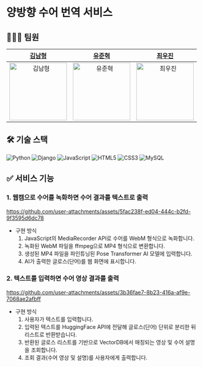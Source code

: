 # 양방향 수어 번역 서비스

## 👩🏻‍💻 팀원
|[김남형](https://github.com/kimnamhyeong01)|[유준혁](https://github.com/ericyoo0107)|[최우진](https://github.com/wxxwls)|
|:-:|:-:|:-:|
|<img src="https://avatars.githubusercontent.com/u/119601427?v=4" alt="김남형" width="150" height="150">|<img src="https://avatars.githubusercontent.com/u/65710954?v=4" alt="유준혁" width="150" height="150">|<img src="https://avatars.githubusercontent.com/u/131441769?v=4" alt="최우진" width="150" height="150">|

## 🛠 기술 스택
 ![Python](https://img.shields.io/badge/Python-3.12-3776AB?logo=python&logoColor=white)
 ![Django](https://img.shields.io/badge/Django-4.2-092E20?logo=django&logoColor=white)
 ![JavaScript](https://img.shields.io/badge/JavaScript-ES6-F7DF1E?logo=javascript&logoColor=black) 
 ![HTML5](https://img.shields.io/badge/HTML5-%3E5-E34F26?logo=html5&logoColor=white)
 ![CSS3](https://img.shields.io/badge/CSS3-%3E3-1572B6?logo=css3&logoColor=white)
 ![MySQL](https://img.shields.io/badge/MySQL-8.0-005C84?logo=mysql&logoColor=white)

## ✅ 서비스 기능
### 1. 웹캠으로 수어를 녹화하면 수어 결과를 텍스트로 출력

https://github.com/user-attachments/assets/5fac238f-ed04-444c-b2fd-9f3595d6dc78

- 구현 방식
  1. JavaScript의 MediaRecorder API로 수어를 WebM 형식으로 녹화합니다.
  2. 녹화된 WebM 파일을 ffmpeg으로 MP4 형식으로 변환합니다.
  3. 생성된 MP4 파일을 파인튜닝된 Pose Transformer AI 모델에 입력합니다.
  4. AI가 출력한 글로스(단어)를 웹 화면에 표시합니다.
     
### 2. 텍스트를 입력하면 수어 영상 결과를 출력

https://github.com/user-attachments/assets/3b36fae7-8b23-416a-af9e-7068ae2afbff
   
- 구현 방식
  1. 사용자가 텍스트를 입력합니다.
  2. 입력된 텍스트를 HuggingFace API에 전달해 글로스(단어) 단위로 분리한 뒤 리스트로 반환받습니다.
  3. 반환된 글로스 리스트를 기반으로 VectorDB에서 매칭되는 영상 및 수어 설명을 조회합니다.
  4. 조회 결과(수어 영상 및 설명)를 사용자에게 출력합니다.
